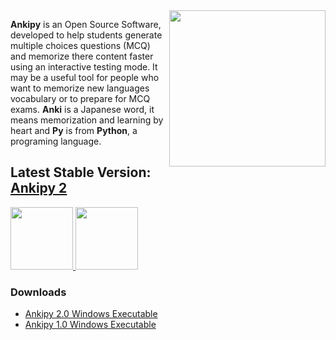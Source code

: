<img src='http://i912.photobucket.com/albums/ac322/yahiala14/ankipy.png' alt='' align='right' height='250' />

<b>Ankipy</b> is an Open Source Software, developed to help students generate multiple choices questions (MCQ) and memorize there content faster using an interactive testing mode. It may be a useful tool for people who want to memorize new languages vocabulary or to prepare for MCQ exams.
**Anki** is a Japanese word, it means memorization and learning by heart and **Py** is from **Python**, a programing language.
<h2>Latest Stable Version: <a href='http://ankipy.googlecode.com/files/ankipy2.0.zip'>Ankipy 2 </a></h2>

<a href='https://www.facebook.com/Ankipy'>
<img src='http://i912.photobucket.com/albums/ac322/yahiala14/FaceBook-icon1.png' alt='' height='100' />
</a>
<a href='http://twitter.com/#!/Ankipy'>
<img src='http://i912.photobucket.com/albums/ac322/yahiala14/Twitter-icon1.png' alt='' height='100' />
</a>

<h3> Downloads </h3>
<ul>
<li>
<a href='http://ankipy.googlecode.com/files/ankipy2.0.zip'>    Ankipy 2.0 Windows Executable</a>
</li>
<li>
<a href='http://ankipy.googlecode.com/files/ankipy1.0.zip'>    Ankipy 1.0 Windows Executable</a>
</li>
</ul>

<a href='http://ankipy.googlecode.com/files/ankipy2.0.zip'>
<img src='http://i912.photobucket.com/albums/ac322/yahiala14/lrg_download_button-1.png' alt='' height='' />
</a>
